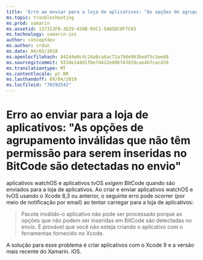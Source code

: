 ```yaml
---
title: 'Erro ao enviar para a loja de aplicativos: "As opções de agrupamento inválidas que não têm permissão para serem inseridas no BitCode são detectadas no envio"'
ms.topic: troubleshooting
ms.prod: xamarin
ms.assetid: 137313FB-3D29-428B-93C1-5A05DC8F7C03
ms.technology: xamarin-ios
author: conceptdev
ms.author: crdun
ms.date: 04/03/2018
ms.openlocfilehash: 84244e0c4c24a8ca6ac71a79de963bedf5c1ee68
ms.sourcegitcommit: 933de144d1fbe7d412e49b743839cae4bfcac439
ms.translationtype: MT
ms.contentlocale: pt-BR
ms.lasthandoff: 09/04/2019
ms.locfileid: "70292542"
---
```

# <a name="error-when-submitting-to-app-store-invalid-bundle---options-not-allowed-to-be-embedded-in-bitcode-are-detected-in-the-submission"></a>Erro ao enviar para a loja de aplicativos: "As opções de agrupamento inválidas que não têm permissão para serem inseridas no BitCode são detectadas no envio"

aplicativos watchOS e aplicativos tvOS _exigem_ BitCode quando são enviados para a loja de aplicativos. Ao criar e enviar aplicativos watchOS e tvOS usando o Xcode 8,3 ou anterior, o seguinte erro pode ocorrer (por meio de notificação por email) ao tentar carregar para a loja de aplicativos:

>Pacote inválido-o aplicativo não pode ser processado porque as opções que não podem ser inseridas em BitCode são detectadas no envio. É provável que você não esteja criando o aplicativo com o ferramentas fornecido no Xcode.

A solução para esse problema é criar aplicativos com o Xcode 9 e a versão mais recente do Xamarin. iOS.
